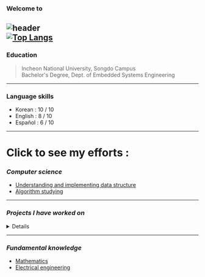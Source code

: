 <!--
**vacu9708/vacu9708** is a ✨ _special_ ✨ repository because its `README.md` (this file) appears on your GitHub profile.

Here are some ideas to get you started:

- 🔭 I’m currently working on ...
- 🌱 I’m currently learning ...
- 👯 I’m looking to collaborate on ...
- 🤔 I’m looking for help with ...
- 💬 Ask me about ...
- 📫 How to reach me: ...
- 😄 Pronouns: ...
- ⚡ Fun fact: ...
-->

### Welcome to<br/>

![header](https://capsule-render.vercel.app/api?type=wave&color=auto&height=300&section=header&text=Youngsik's%20efforts&fontSize=90)<br/>
[![Top Langs](https://github-readme-stats.vercel.app/api/top-langs/?username=vacu9708)](https://github.com/anuraghazra/github-readme-stats)
---
### Education
>Incheon National University, Songdo Campus<br/>
>Bachelor's Degree, Dept. of Embedded Systems Engineering
---
### Language skills
* Korean : 10 / 10
* English : 8 / 10
* Español : 6 / 10
---
# Click to see my efforts :
### *Computer science*
* [Understanding and implementing data structure](https://github.com/vacu9708/Data-structure)
* [Algorithm studying](https://github.com/vacu9708/Algorithm-studying)
---
### *Projects I have worked on*
<details><summary>Details</summary>
* Dodge pieces of poop (<img src="https://img.shields.io/badge/c++-00599C?style=for-the-badge&logo=c++&logoColor=white">
</details>

---
### *Fundamental knowledge*
* [Mathematics](https://github.com/vacu9708/Mathematics)
* [Electrical engineering](https://github.com/vacu9708/Electrical-engineering)
